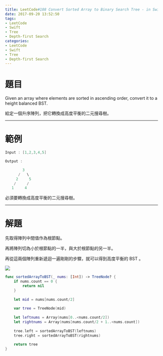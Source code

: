 ```yaml
---
title: LeetCode#108 Convert Sorted Array to Binary Search Tree - in Swift
date: 2017-09-20 13:52:50
tags:
- LeetCode
- Swift
- Tree
- Depth-first Search 
categories:
- LeetCode
- Swift
- Tree
- Depth-first Search 
---
```


# 題目

Given an array where elements are sorted in ascending order, convert it to a height balanced BST.

給定一個升序陣列，把它轉換成高度平衡的二元搜尋樹。

---

# 範例

``` swift
Input : [1,2,3,4,5]

Output :

        3
      /   \
     2	   5
    /	  /
   1	 4
```

必須要轉換成高度平衡的二元搜尋樹。

---

# 解題

先取得陣列中間值作為根節點。

再將陣列切為小於根節點的一半，與大於根節點的另一半。

再從這兩個陣列重新遞迴一遍剛剛的步驟，就可以得到高度平衡的 BST 。

![](leetcode-108/array2bst.gif)

``` swift
func sortedArrayToBST(_ nums: [Int]) -> TreeNode? {
    if nums.count == 0 {
        return nil
    }
    
    let mid = nums[nums.count/2]
    
    var tree = TreeNode(mid)
    
    let leftnums = Array(nums[0..<nums.count/2])
    let rightnums = Array(nums[nums.count/2 + 1..<nums.count])
    
    tree.left = sortedArrayToBST(leftnums)
    tree.right = sortedArrayToBST(rightnums)
    
    return tree
}
```